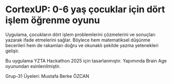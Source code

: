 # CortexUP: 0-6 yaş çocuklar için dört işlem öğrenme oyunu

Uygulama, çocukların dört işlem problemlerini çözmelerini ve sonuçları yazarak ifade etmelerini sağlar. Böylece hem matematiksel düşünme becerileri hem de rakamları doğru ve okunaklı şekilde yazma yetenekleri gelişir.

Bu uygulama YZTA Hackathon 2025 için tasarlanmıştır. Yapımında Brain Age oyunundan esinlenilmiştir.

Grup-31 Üyeleri: Mustafa Berke ÖZCAN
